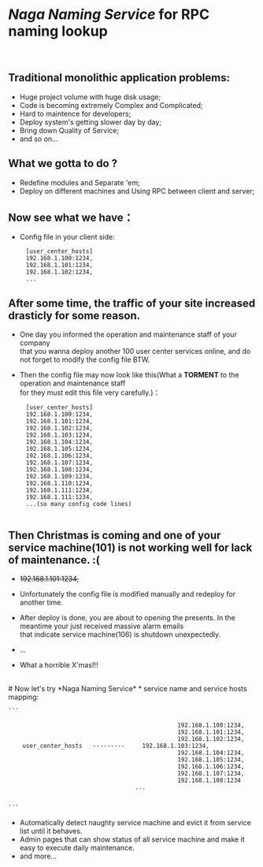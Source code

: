 # *Naga Naming Service* for RPC naming lookup

<br>


## Traditional monolithic application problems:

   * Huge project volume with huge disk usage;
   * Code is becoming extremely Complex and Complicated;
   * Hard to maintence for developers;
   * Deploy system's getting slower day by day;
   * Bring down Quality of Service;
   * and so on...
    
## What we gotta to do ?
   * Redefine modules and Separate 'em;
   * Deploy on different machines and Using RPC between client and server;
  
    
## Now see what we have：
   
   * Config file in your client side:
   ```	
		[user_center_hosts]
   		192.168.1.100:1234,
		192.168.1.101:1234,
		192.168.1.102:1234,
		...
   ```

    
## After some time, the traffic of your site increased drasticly for some reason.
   * One day you informed the operation and maintenance staff of your company </br> that you wanna deploy another 100 user center services online, and do not forget to modify the config file BTW.

   * Then the config file may now look like this(What a <b>TORMENT</b> to the operation and maintenance staff<br /> for they must edit this file very carefully.)：
   ``` 
		[user_center_hosts]
   		192.168.1.100:1234,
		192.168.1.101:1234,
		192.168.1.102:1234,
		192.168.1.103:1234,
		192.168.1.104:1234,
		192.168.1.105:1234,
		192.168.1.106:1234,
		192.168.1.107:1234,
		192.168.1.108:1234,
		192.168.1.109:1234,
		192.168.1.110:1234,
		192.168.1.111:1234,
		192.168.1.111:1234,
		...(so many config code lines)
		
   ```

## Then Christmas is coming and one of your service machine(101) is not working well for lack of maintenance. :( 
  *  ~~192.168.1.101:1234,~~
		
  * Unfortunately the config file is modified manually and redeploy for another time.

  * After deploy is done, you are about to opening the presents. In the meantime your just received massive alarm emails<br /> that indicate service machine(106) is shutdown unexpectedly.

  * ...

  * What a horrible X'mas!!!
 

<br />
# Now let's try *Naga Naming Service* 
  * service name and service hosts mapping:

	```
                                                    
                                                    192.168.1.100:1234,
                                                    192.168.1.101:1234,
                                                    192.168.1.102:1234,
		user_center_hosts	---------     192.168.1.103:1234,
                                                    192.168.1.104:1234,
                                                    192.168.1.105:1234,
                                                    192.168.1.106:1234,
                                                    192.168.1.107:1234,
                                                    192.168.1.108:1234
										...

                      
    ```
	

  * Automatically detect naughty service machine and evict it from service list until it behaves.
  * Admin pages that can show status of all service machine and make it easy to execute daily maintenance.
  * and more...